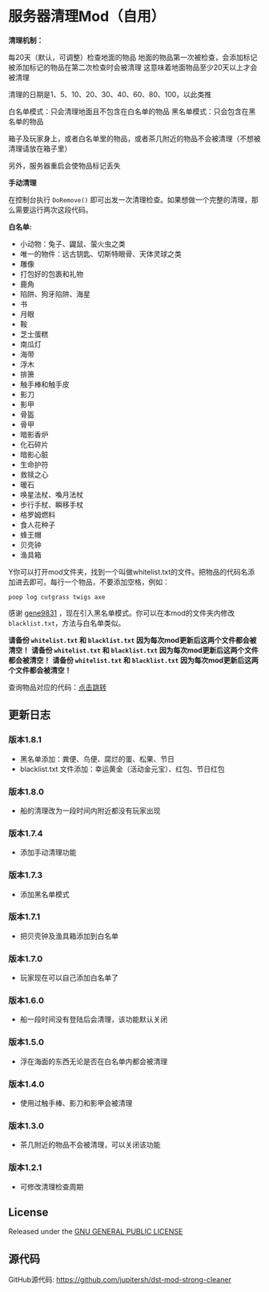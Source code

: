 # 服务器清理Mod（自用）

**清理机制：**

每20天（默认，可调整）检查地面的物品
地面的物品第一次被检查，会添加标记
被添加标记的物品在第二次检查时会被清理
这意味着地面物品至少20天以上才会被清理

清理的日期是1、5、10、20、30、40、60、80、100，以此类推

白名单模式：只会清理地面且不包含在白名单的物品
黑名单模式：只会包含在黑名单的物品

箱子及玩家身上，或者白名单里的物品，或者茶几附近的物品不会被清理（不想被清理请放在箱子里）

另外，服务器重启会使物品标记丢失

**手动清理**

在控制台执行 `DoRemove()` 即可出发一次清理检查。如果想做一个完整的清理，那么需要运行两次这段代码。

**白名单:**

- 小动物：兔子、鼹鼠、萤火虫之类
- 唯一的物件：远古钥匙、切斯特眼骨、天体灵球之类
- 雕像
- 打包好的包裹和礼物
- 鹿角
- 陷阱、狗牙陷阱、海星
- 书
- 月眼
- 鞍
- 芝士蛋糕
- 南瓜灯
- 海带
- 浮木
- 排箫
- 触手棒和触手皮
- 影刀
- 影甲
- 骨盔
- 骨甲
- 暗影香炉
- 化石碎片
- 暗影心脏
- 生命护符
- 救赎之心
- 暖石
- 唤星法杖、喚月法杖
- 步行手杖、瞬移手杖
- 格罗姆燃料
- 食人花种子
- 蜂王帽
- 贝壳钟
- 渔具箱

Y你可以打开mod文件夹，找到一个叫做whitelist.txt的文件。把物品的代码名添加进去即可。每行一个物品，不要添加空格，例如：

`
poop
log
cutgrass
twigs
axe
`

感谢 [gene9831](https://github.com/gene9831) ，现在引入黑名单模式。你可以在本mod的文件夹内修改`blacklist.txt`，方法与白名单类似。

**请备份 `whitelist.txt` 和 `blacklist.txt` 因为每次mod更新后这两个文件都会被清空！**
**请备份 `whitelist.txt` 和 `blacklist.txt` 因为每次mod更新后这两个文件都会被清空！**
**请备份 `whitelist.txt` 和 `blacklist.txt` 因为每次mod更新后这两个文件都会被清空！**

查询物品对应的代码：[点击跳转](https://zhuanlan.zhihu.com/p/34134405?utm_medium=social)

## 更新日志

### 版本1.8.1
- 黑名单添加：粪便、鸟便、腐烂的蛋、松果、节日
- blacklist.txt 文件添加：幸运黄金（活动金元宝）、红包、节日红包

### 版本1.8.0
- 船的清理改为一段时间内附近都没有玩家出现

### 版本1.7.4
- 添加手动清理功能

### 版本1.7.3
- 添加黑名单模式

### 版本1.7.1
- 把贝壳钟及渔具箱添加到白名单

### 版本1.7.0
- 玩家现在可以自己添加白名单了

### 版本1.6.0
- 船一段时间没有登陆后会清理，该功能默认关闭

### 版本1.5.0
- 浮在海面的东西无论是否在白名单内都会被清理

### 版本1.4.0
- 使用过触手棒、影刀和影甲会被清理

### 版本1.3.0
- 茶几附近的物品不会被清理，可以关闭该功能

### 版本1.2.1
- 可修改清理检查周期

## License

Released under the [GNU GENERAL PUBLIC LICENSE](https://www.gnu.org/licenses/gpl-3.0.en.html)

## 源代码

GitHub源代码: https://github.com/jupitersh/dst-mod-strong-cleaner
